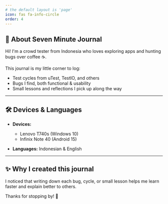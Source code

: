 ```yaml
---
# the default layout is 'page'
icon: fas fa-info-circle
order: 4
---
```


## 🌱 About Seven Minute Journal

Hi! I'm a crowd tester from Indonesia who loves exploring apps and hunting bugs over coffee ☕.

This journal is my little corner to log:
- Test cycles from uTest, TestIO, and others
- Bugs I find, both functional & usability
- Small lessons and reflections I pick up along the way

---

## 🛠 Devices & Languages

- **Devices:**  
  - Lenovo T740s (Windows 10)  
  - Infinix Note 40 (Android 15)

- **Languages:** Indonesian & English

---

## ✨ Why I created this journal

I noticed that writing down each bug, cycle, or small lesson helps me learn faster and explain better to others.

Thanks for stopping by! 🚀
